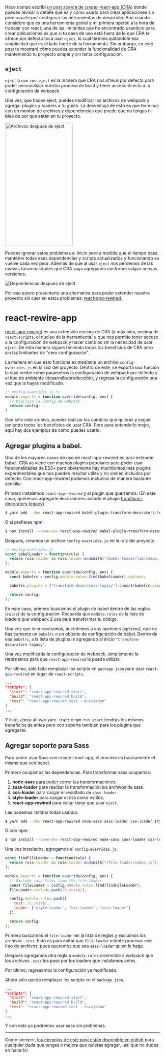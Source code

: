 [//]: # (title   - Extender create-react-app con react-app-rewire     )
[//]: # (tags    - javascript, tooling, react, node, npm, babel, sass )
[//]: # (id      - 35                                                 )
[//]: # (date    - 2017.06.16                                         )
[//]: # (url     - extender-create-react-app                          )
[//]: # (excerpt - Extiende CRA y agrega funcionalidades extra sin necesidad de hacer eject y perder la conveniencia que te ofrece. )

Hace tiempo escribí [un post acerca de create-react-app (CRA)](https://datyayu.xyz/blog/posts/create-react-app) donde puedes revisar a detalle qué es y cómo usarlo para crear aplicaciones sin preocuparte por configurar las herramientas de desarrollo. Aún cuando considero que es una herramienta genial y mi primera opción a la hora de trabajar con react, una de las limitantes que he encontrado usandolo para crear aplicaciones es que si tu caso de uso está fuera de lo que CRA te ofrece por defecto toca usar `eject`, lo cual termina quitandole esa simplicidad que es el lado fuerte de la herramienta. Sin embargo, en este post te mostraré cómo puedes extender la funcionalidad de CRA manteniendo tu proyecto simple y sin tanta configuración.


## `eject`

`eject` o `npm run eject` es la manera que CRA nos ofrece por defecto para poder personalizar nuestro proceso de build y tener acceso directo a la configuración de webpack.


Una vez, que haces eject, puedes modificar los archivos de webpack y agregar plugins y loaders a tu gusto. La desventaja de esto es que terminas con un monton de archivos y dependencias que puede que no tengas ni idea de por que están en tu proyecto.

<img src="https://s3-us-west-1.amazonaws.com/datyayu-xyz/blog/images/035-1-archivos-despues-de-eject.jpg" alt="Archivos despues de eject" height="400px" width="220px" style="width:220px;height:400px;" />

Puedes ignorar estos problemas al inicio pero a medida que el tiempo pasa, mantener todas esas dependencias y scripts actualizados y funcionando se vuelve cada vez peor. Además de que al usar `eject` nos perdemos de las nuevas funcionalidades que CRA vaya agregando conforme salgan nuevas versiones.

<img src="https://s3-us-west-1.amazonaws.com/datyayu-xyz/blog/images/035-2-dependencias-despues-de-eject.jpg" alt="Dependencias despues de eject" />

Por eso quiero presentarte una alternativa para poder extender nuestro proyecto sin caer en estos problemas: [react-app-rewired](https://github.com/timarney/react-app-rewired).


# react-rewire-app

[react-app-rewired](https://github.com/timarney/react-app-rewired) es una extensión encima de CRA (o más bien, encima de `react-scripts`, el nucleo de la herramienta) y que nos permite tener acceso a la configuración de webpack y hacer cambios sin la necesidad de usar `eject`. De esta manera sigues teniendo todos los beneficios de CRA pero sin las limitantes de "cero configuración".

La manera en que esto funciona es mediante un archivo `config-overrides.js` en la raíz del proyecto. Dentro de este, se exporta una función la cual recibe como parametros la configuración de webpack por defecto y el tipo de ambiente (desarrollo/producción), y regresa la configuración una vez que la hayas modificado.

```js
/* config-overrides.js */
module.exports = function override(config, env) {
  // Modifica la config de webpack.
  return config;
}
```

Con sólo este archivo, puedes realizar los cambios que quieras y seguir teniendo todos los beneficios de usar CRA. Pero para entenderlo mejor, aquí hay dos ejemplos de cómo puedes usarlo.


## Agregar plugins a babel.

Uno de los mayores casos de uso de react-app-rewired es para extender babel. CRA ya viene con muchos plugins populares para poder usar funcionalidades de ES6+ pero obviamente hay muchisimos más plugins experimentales que nos pueden resultar utiles y no vienen incluidos por defecto. Con react-app-rewired podemos incluirlos de manera bastante sencilla:

Primero instalamos `react-app-rewired` y el plugin que querramos. (En este caso, queremos agregarle decoradores usando el plugin [transform-decorators-legacy](https://github.com/loganfsmyth/babel-plugin-transform-decorators-legacy)).

```sh
$ yarn add --dev react-app-rewired babel-plugin-transform-decorators-legacy
```

O si prefieres npm:

```sh
$ npm install --save-dev react-app-rewired babel-plugin-transform-decorators-legacy
```


Despues, creamos un archivo `config-overrides.js` en la raíz del proyecto.

```js
// config-overrides.js
const babelLoader = function(rule) {
  return rule.loader && rule.loader.endsWith("/babel-loader/lib/index.js");
};

module.exports = function override(config, env) {
  const babelrc = config.module.rules.find(babelLoader).options;

  babelrc.plugins = ["transform-decorators-legacy"].concat(babelrc.plugins || []);

  return config;
};
```
En este caso, primero buscamos el plugin de babel dentro de las reglas (`rules`) de la configuración. Recuerda que `module.rules` es la lista de loaders que webpack 2 usa para transformar tu código.

Una vez que lo encontramos, accedemos a sus opciones (`options`), que es basicamente un `babelrc` o un objecto de configuración de babel. Dentro de ese `babelrc`, a la lista de plugins le agregando al inicio `"transform-decorators-legacy"`.

Una vez modificada la configuración de webpack, simplemente la retornamos para que `react-app-rewired` la pueda utilizar.

Por último, sólo falta remplazar los scripts en `package.json` para usar `react-app-rewired` en lugar de `react-scripts`.

```json
...
"scripts": {
  "start": "react-app-rewired start",
  "build": "react-app-rewired build",
  "test": "react-app-rewired test --env=jsdom"
}
...
```

Y listo, ahora al usar `yarn start` o `npm run start` tendrás los mismos beneficios de antes pero con soporte también para los plugins que agregaste.


## Agregar soporte para Sass

Para poder usar Sass con create-react-app, el proceso es basicamente el mismo que con babel.

Primero ocupamos las dependencias. Para transformar sass ocupamos:

1. **node-sass** para poder correr las transformaciones.
2. **sass-loader** para realizar la transformación los archivos de sass.
3. **css-loader** para cargar el resultado de `sass-loader`.
4. **style-loader** para cargar el css como estilos.
5. **react-app-rewired** para evitar tener que usar `eject`.

Las podemos instalar todas usando:

```sh
$ yarn add --dev react-app-rewired node-sass sass-loader css-loader style-loader
```
O con npm:

```sh
$ npm install --save-dev react-app-rewired node-sass sass-loader css-loader style-loader
```

Una vez instalados, agregamos el `config-overrides.js`.

```js
const findFileLoader = function(rule) {
  return rule.loader && rule.loader.endsWith("/file-loader/index.js");
};

module.exports = function override(config, env) {
  // Exclude sass files from the file-loader
  const fileLoader = config.module.rules.find(findFileLoader);
  fileLoader.exclude.push(/\.scss$/);

  config.module.rules.push({
    test: /\.scss$/,
    loader: ["style-loader", "css-loader", "sass-loader"]
  });

  return config;
};
```

Primero buscamos el `file-loader` en la lista de reglas y excluimos los archivos `.scss`. Esto es para evitar que `file-loader` intente procesar ese tipo de archivos, pues queremos que sea `sass-loader` quien lo haga.

Despues agregamos otra regla a `module.rules` diciendole a webpack que los archivos `.scss` los pase por los loaders que instalamos antes.

Por último, regresamos la configuración ya modificada.

Ahora sólo queda remplazar los scripts en el `package.json`.

```json
...
"scripts": {
  "start": "react-app-rewired start",
  "build": "react-app-rewired build",
  "test": "react-app-rewired test --env=jsdom"
}
...
```


Y con esto ya podremos usar sass sin problemas.

---

Como siempre, [los ejemplos de este post están disponible en github](https://github.com/datyayu-xyz/extender-create-react-app) para cualquier duda que tengas o mejora que quieras agregar, ¡así que no dudes en hacerlo!
